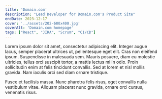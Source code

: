 ```yaml
---
title: 'Domain.com'
description: "Lead Developer for Domain.com's Product Site"
endDate: 2023-12-17
cover: '../assets/202-600x400.jpg'
coverAlt: 'Domain.com homepage'
tags: ["React", "JIRA", "Scrum", "CI/CD"]
---
```

Lorem ipsum dolor sit amet, consectetur adipiscing elit. Integer augue lacus, semper placerat ultrices ut, pellentesque eget elit. Cras non eleifend ipsum. Suspendisse in malesuada sem. Mauris posuere, diam eu molestie ultricies, tellus orci suscipit tortor, a mattis lectus mi in odio. Proin sollicitudin enim at felis tincidunt convallis. Sed at lorem et nisl mollis gravida. Nam iaculis orci sed diam ornare tristique.

Fusce et facilisis massa. Nunc pharetra felis risus, eget convallis nulla vestibulum vitae. Aliquam placerat nunc gravida, ornare orci cursus, venenatis risus.
